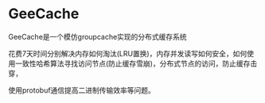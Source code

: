 # GeeCache

GeeCache是一个模仿groupcache实现的分布式缓存系统


花费7天时间分别解决内存如何淘汰(LRU置换)，内存并发读写如何安全，如何使用一致性哈希算法寻找访问节点(防止缓存雪崩)，分布式节点的访问，防止缓存击穿，

使用protobuf通信提高二进制传输效率等问题。